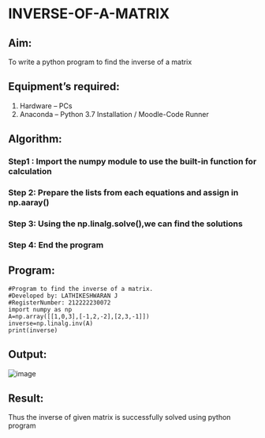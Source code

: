 # INVERSE-OF-A-MATRIX
## Aim:
To write a python program to find the inverse of a matrix
## Equipment’s required:
1. 	Hardware – PCs
2. 	Anaconda – Python 3.7 Installation / Moodle-Code Runner
## Algorithm:
### Step1 : Import the numpy module to use the built-in function for calculation
### Step 2: Prepare the lists from each equations and assign in np.aaray()
### Step 3: Using the np.linalg.solve(),we can find the solutions
### Step 4: End the program

## Program:
```
#Program to find the inverse of a matrix.
#Developed by: LATHIKESHWARAN J
#RegisterNumber: 212222230072
import numpy as np
A=np.array([[1,0,3],[-1,2,-2],[2,3,-1]])
inverse=np.linalg.inv(A)
print(inverse)
```
## Output:
![image](https://github.com/LATHIKESHWARAN/INVERSE-OF-A-MATRIX/assets/119393556/c11f33a3-f691-406e-9f94-246cbb401c07)

## Result:
Thus the inverse of given matrix is successfully solved using python program

